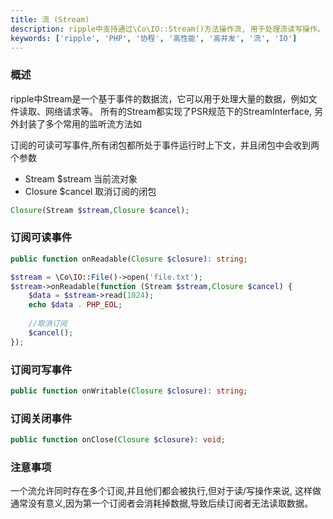 ```yaml
---
title: 流 (Stream)
description: ripple中支持通过\Co\IO::Stream()方法操作流, 用于处理流读写操作。
keywords: ['ripple', 'PHP', '协程', '高性能', '高并发', '流', 'IO']
---
```


### 概述

ripple中Stream是一个基于事件的数据流，它可以用于处理大量的数据，例如文件读取、网络请求等。
所有的Stream都实现了PSR规范下的StreamInterface, 另外封装了多个常用的监听流方法如

订阅的可读可写事件,所有闭包都所处于事件运行时上下文，并且闭包中会收到两个参数

- Stream $stream 当前流对象
- Closure $cancel 取消订阅的闭包

```php
Closure(Stream $stream,Closure $cancel);
```

### 订阅可读事件

```php
public function onReadable(Closure $closure): string;

$stream = \Co\IO::File()->open('file.txt');
$stream->onReadable(function (Stream $stream,Closure $cancel) {
    $data = $stream->read(1024);
    echo $data . PHP_EOL;
    
    //取消订阅
    $cancel();
});
```

### 订阅可写事件

```php
public function onWritable(Closure $closure): string;
```

### 订阅关闭事件

```php
public function onClose(Closure $closure): void;
```

### 注意事项

一个流允许同时存在多个订阅,并且他们都会被执行,但对于读/写操作来说,
这样做通常没有意义,因为第一个订阅者会消耗掉数据,导致后续订阅者无法读取数据。
